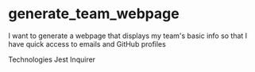 # generate_team_webpage



I want to generate a webpage that displays my team's basic info
so that I have quick access to emails and GitHub profiles

Technologies 
Jest 
Inquirer 
